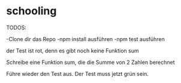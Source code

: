 # schooling

TODOS: 

-Clone dir das Repo
-npm install ausführen
-npm test ausführen

der Test ist rot, denn es gibt noch keine Funktion sum

Schreibe eine Funktion sum, die die Summe von 2 Zahlen berechnet

Führe wieder den Test aus.  Der Test muss jetzt grün sein.